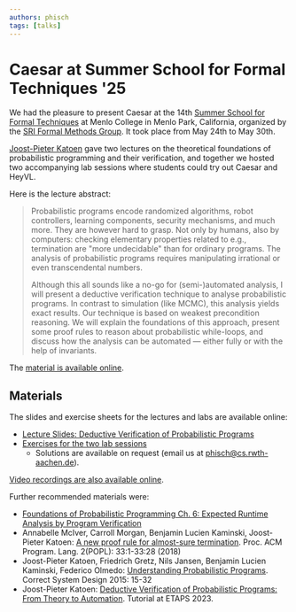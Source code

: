 ```yaml
---
authors: phisch
tags: [talks]
---
```


# Caesar at Summer School for Formal Techniques '25

We had the pleasure to present Caesar at the 14th [Summer School for Formal Techniques](https://ssft-sri.github.io/) at Menlo College in Menlo Park, California, organized by the [SRI Formal Methods Group](https://www.csl.sri.com/programs/formalmethods/).
It took place from May 24th to May 30th.

[Joost-Pieter Katoen](https://moves.rwth-aachen.de/people/katoen/) gave two lectures on the theoretical foundations of probabilistic programming and their verification, and together we hosted two accompanying lab sessions where students could try out Caesar and HeyVL.

Here is the lecture abstract:

> Probabilistic programs encode randomized algorithms, robot controllers, learning components, security mechanisms, and much more. They are however hard to grasp. Not only by humans, also by computers: checking elementary properties related to e.g., termination are "more undecidable" than for ordinary programs. The analysis of probabilistic programs requires manipulating irrational or even transcendental numbers.
>
> Although this all sounds like a no-go for (semi-)automated analysis, I will present a deductive verification technique to analyse probabilistic programs. In contrast to simulation (like MCMC), this analysis yields exact results. Our technique is based on weakest precondition reasoning. We will explain the foundations of this approach, present some proof rules to reason about probabilistic while-loops, and discuss how the analysis can be automated &mdash; either fully or with the help of invariants.

The [material is available online](./2025-06-10-caesar-at-ssft-25.md#materials).

<!-- truncate -->

## Materials

The slides and exercise sheets for the lectures and labs are available online:
 * [Lecture Slides: Deductive Verification of Probabilistic Programs](pathname:///assets/ssft25/SSFT25-lectures.pdf)
 * [Exercises for the two lab sessions](pathname:///assets/ssft25/SSFT25-labs.pdf)
   * Solutions are available on request (email us at phisch@cs.rwth-aachen.de).

[Video recordings are also available online](https://ssft-sri.github.io/materials/zoom.txt).

Further recommended materials were:
 * [Foundations of Probabilistic Programming Ch. 6: Expected Runtime Analysis by Program Verification](https://doi.org/10.1017/9781108770750.007)
 * Annabelle McIver, Carroll Morgan, Benjamin Lucien Kaminski, Joost-Pieter Katoen: [A new proof rule for almost-sure termination](https://doi.org/10.1145/3158121). Proc. ACM Program. Lang. 2(POPL): 33:1-33:28 (2018)
 * Joost-Pieter Katoen, Friedrich Gretz, Nils Jansen, Benjamin Lucien Kaminski, Federico Olmedo: [Understanding Probabilistic Programs](https://doi.org/10.1007/978-3-319-23506-6_4). Correct System Design 2015: 15-32
 * Joost-Pieter Katoen: [Deductive Verification of Probabilistic Programs: From Theory to Automation](https://www.youtube.com/watch?v=I3sOp_mbs8k). Tutorial at ETAPS 2023.

